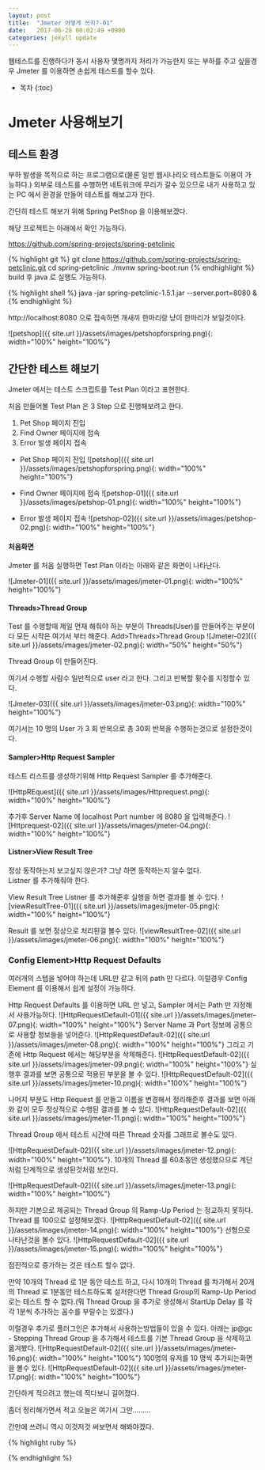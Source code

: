 ```yaml
---
layout: post
title:  "Jmeter 어떻게 쓰지?-01"
date:   2017-06-28 00:02:49 +0900
categories: jekyll update
---
```


웹테스트를 진행하다가 동시 사용자 몇명까지 처리가 가능한지 또는 부하를 주고 싶을경우 Jmeter 를 이용하면 손쉽게 테스트를 할수 있다.

* 목차
{:toc}

# Jmeter 사용해보기

## 테스트 환경

부하 발생을 목적으로 하는 프로그램으로(물론 일반 웹시나리오 테스트들도 이용이 가능하다.) 외부로 테스트를 수행하면 네트워크에 무리가 갈수 있으므로 내가 사용하고 있는 PC 에서 환경을 만들어 테스트를 해보고자 한다.

간단히 테스트 해보기 위해 Spring PetShop 을 이용해보겠다. 

해당 프로젝트는 아래에서 확인 가능하다.

<https://github.com/spring-projects/spring-petclinic>

{% highlight git %}
git clone https://github.com/spring-projects/spring-petclinic.git
cd spring-petclinic
./mvnw spring-boot:run
{% endhighlight %}
build 후 java 로 실행도 가능하다.

{% highlight shell %}
java -jar spring-petclinic-1.5.1.jar --server.port=8080 &
{% endhighlight %}



http://localhost:8080 으로 접속하면  개새끼 한마리랑 냥이 한마리가 보일것이다.

![petshop]({{ site.url }}/assets/images/petshopforspring.png){: width="100%" height="100%"}

## 간단한 테스트 해보기
Jmeter 에서는 테스트 스크립트를 Test Plan 이라고 표현한다. 

처음 만들어볼 Test Plan 은 3 Step 으로 진행해보려고 한다. 

1. Pet Shop 페이지 진입
2. Find Owner 페이지에 접속
3. Error 발생 페이지 접속

* Pet Shop 페이지 진입
![petshop]({{ site.url }}/assets/images/petshopforspring.png){: width="100%" height="100%"}

* Find Owner 페이지에 접속
![petshop-01]({{ site.url }}/assets/images/petshop-01.png){: width="100%" height="100%"}

* Error 발생 페이지 접속 
![petshop-02]({{ site.url }}/assets/images/petshop-02.png){: width="100%" height="100%"}

#### 처음화면
Jmeter 를 처음 실행하면 Test Plan 이라는 아래와 같은 화면이 나타난다.

![Jmeter-01]({{ site.url }}/assets/images/jmeter-01.png){: width="100%" height="100%"}

#### Threads>Thread Group 
Test 를 수행할때 제일 먼재 해줘야 하는 부분이 Threads(User)를 만들어주는 부분이다 모든 시작은 여기서 부터 해준다.
Add>Threads>Thread Group
![Jmeter-02]({{ site.url }}/assets/images/jmeter-02.png){: width="50%" height="50%"}

Thread Group 이 만들어진다.

여기서 수행할 사람수 일반적으로 user 라고 한다. 그리고 반복할 횟수를 지정할수 있다.

![Jmeter-03]({{ site.url }}/assets/images/jmeter-03.png){: width="100%" height="100%"}

여기서는 10 명의 User 가 3 회 반복으로 총 30회 반복을 수행하는것으로 설정한것이다.

#### Sampler>Http Request Sampler
테스트 리스트를 생성하기위해 Http Request Sampler 를 추가해준다.

![HttpREquest]({{ site.url }}/assets/images/Httprequest.png){: width="100%" height="100%"}

추가후 Server Name 에 localhost Port number 에 8080 을 입력해준다.
![Httprequest-02]({{ site.url }}/assets/images/jmeter-04.png){: width="100%" height="100%"}
#### Listner>View Result Tree
정상 동작하는지 보고싶지 않은가? 그냥 하면 동작하는지 알수 없다.  
Listner 를 추가해줘야 한다.

View Result Tree Listner 를 추가해준후 실행을 하면 결과를 볼 수 있다.
![viewResultTree-01]({{ site.url }}/assets/images/jmeter-05.png){: width="100%" height="100%"}

Result 를 보면 정상으로 처리된걸 볼수 있다.
![viewResultTree-02]({{ site.url }}/assets/images/jmeter-06.png){: width="100%" height="100%"}

### Config Element>Http Request Defaults
여러개의 스텝을 넣어야 하는데 URL만 같고 뒤의 path 만 다르다. 이럴경우 Config Element 를 이용해서 쉽게 설정이 가능하다.

Http Request Defaults 를 이용하면 URL 만 넣고, Sampler 에서는 Path 만 지정해서 사용가능하다.
![HttpRequestDefault-01]({{ site.url }}/assets/images/jmeter-07.png){: width="100%" height="100%"}
Server Name 과 Port 정보에 공통으로 사용할 정보들을 넣어준다.
![HttpRequestDefault-02]({{ site.url }}/assets/images/jmeter-08.png){: width="100%" height="100%"}
그리고 기존에 Http Request 에서는 해당부분을 삭제해준다.
![HttpRequestDefault-02]({{ site.url }}/assets/images/jmeter-09.png){: width="100%" height="100%"}
실행후 결과를 보면 공통으로 적용된 부분을 볼 수 있다.
![HttpRequestDefault-02]({{ site.url }}/assets/images/jmeter-10.png){: width="100%" height="100%"}

나머지 부분도 Http Request 를 만들고 이름을 변경해서 정리해준후 결과를 보면 아래와 같이 모두 정상적으로 수행된 결과를 볼 수 있다.
![HttpRequestDefault-02]({{ site.url }}/assets/images/jmeter-11.png){: width="100%" height="100%"}

Thread Group 에서 테스트 시간에 따른 Thread 숫자를 그래프로 볼수도 있다.

![HttpRequestDefault-02]({{ site.url }}/assets/images/jmeter-12.png){: width="100%" height="100%"}.
10개의 Thread 를 60초동안 생성했으므로 계단처럼 단계적으로 생성된것처럼 보인다.

![HttpRequestDefault-02]({{ site.url }}/assets/images/jmeter-13.png){: width="100%" height="100%"}

하지만 기본으로 제공되는 Thread Group 의 Ramp-Up Period 는 정교하지 못하다. Thread 를 100으로 설정해보겠다.
![HttpRequestDefault-02]({{ site.url }}/assets/images/jmeter-14.png){: width="100%" height="100%"}
선형으로 나타난것을 볼수 있다.
![HttpRequestDefault-02]({{ site.url }}/assets/images/jmeter-15.png){: width="100%" height="100%"}

점진적으로 증가하는 것은 테스트 할수 없다.

만약 10개의 Thread 로 1분 동안 테스트 하고, 다시 10개의 Thread 를 차가해서 20개의 Thread 로 1분동안 테스트하도록 설저한다면 Thread Group의 Ramp-Up Period 로는 테스트 할 수 없다.(뭐 Thread Group 을 추가로 생성해서 StartUp Delay 를 각각 1분씩 추가하는 꼼수를 부릴수는 있겠다.)

이럴경우 추가로 플러그인은 추가해서 사용하는방법들이 있을 수 있다.
아래는 jp@gc - Stepping Thread Group 을 추가해서 테스트를 기본 Thread Group 을 삭제하고 옮겨봤다.
![HttpRequestDefault-02]({{ site.url }}/assets/images/jmeter-16.png){: width="100%" height="100%"}
100명의 유저를 10 명씩 추가되는화면을 볼수 있다.
![HttpRequestDefault-02]({{ site.url }}/assets/images/jmeter-17.png){: width="100%" height="100%"}

간단하게 적으려고 했는데 적다보니 길어졌다. 

좀더 정리해가면서 적고 오늘은 여기시 그만.........

간만에 쓰려니 역시 이것저것 써보면서 해봐야겠다.


{% highlight ruby %}

{% endhighlight %}